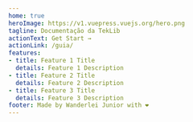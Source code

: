 ```yaml
---
home: true
heroImage: https://v1.vuepress.vuejs.org/hero.png
tagline: Documentação da TekLib
actionText: Get Start →
actionLink: /guia/
features:
- title: Feature 1 Title
  details: Feature 1 Description
- title: Feature 2 Title
  details: Feature 2 Description
- title: Feature 3 Title
  details: Feature 3 Description
footer: Made by Wanderlei Junior with ❤️
---
```

